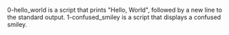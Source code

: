 0-hello_world is a script that prints "Hello, World", followed by a new line to the standard output.
1-confused_smiley is a script that displays a confused smiley.
